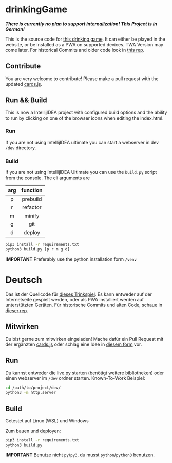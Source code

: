 # drinkingGame
***There is currently no plan to support internalization! This Project is in German!***

This is the source code for [this drinking game](http://drinkingapp-4376b.web.app/). It can either be played in the website, or be installed as a PWA on supported devices. TWA Version may come later.
For historical Commits and older code look in [this rep](https://github.com/Sett17/drinkingGameOLD).

## Contribute
You are very welcome to contribute! Please make a pull request with the updated [cards.js](dev/assets/cards.js).

## Run && Build
This is now a IntellijIDEA project with configured build options and the ability to run by clicking on one of the browser icons when editing the index.html.
### Run
If you are not using IntellijIDEA ultimate you can start a webserver in dev `/dev` directory.
### Build
If you are not using IntellijIDEA Ultimate you can use the `build.py` script from the console.
The cli arguments are

|arg|function|
|:---:|:---:|
|p|prebuild|
|r|refactor|
|m|minify|
|g|git|
|d|deploy|

```bash
pip3 install -r requirements.txt
python3 build.py [p r m g d]
```
**IMPORTANT** Preferably use the python installation form `/venv`

# Deutsch
Das ist der Quellcode für [dieses Trinkspiel](http://drinkingapp-4376b.web.app/). Es kann entweder auf der Internetseite gespielt werden, oder als PWA installiert werden auf unterstützten Geräten.
Für historische Commits und alten Code, schaue in [dieser rep](https://github.com/Sett17/drinkingGameOLD).

## Mitwirken
Du bist gerne zum mitwirken eingeladen! Mache dafür ein Pull Request mit der ergänzten [cards.js](dev/assets/cards.js) oder schlag eine Idee in [diesem form](https://docs.google.com/forms/d/e/1FAIpQLSejdu8sNK8tI5Y3IP0LySg17WXdkxn9s_UeRKLBvFt3kKV_Vg/viewform) vor.

## Run
Du kannst entweder die live.py starten (benötigt weitere bibliotheken) oder einen webserver im `/dev` ordner starten.
Known-To-Work Beispiel:
```bash
cd /path/to/project/dev/
python3 -m http.server
```


## Build
Getestet auf Linux (WSL) und Windows

Zum bauen und deployen:
```bash
pip3 install -r requirements.txt
python3 build.py
```
**IMPORTANT** Benutze nicht `py`/`py3`, du musst `python`/`python3` benutzen.
